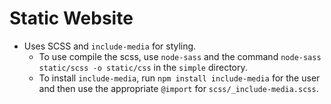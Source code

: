 # Static Website

- Uses SCSS and `include-media` for styling.
  - To use compile the scss, use `node-sass` and the command `node-sass static/scss -o static/css` in the `simple` directory.
  - To install `include-media`, run `npm install include-media` for the user and then use the appropriate `@import` for `scss/_include-media.scss`.
